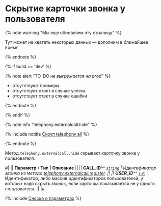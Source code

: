 # Скрытие карточки звонка у пользователя

{% note warning "Мы еще обновляем эту страницу" %}

Тут может не хватать некоторых данных — дополним в ближайшее время

{% endnote %}

{% if build == 'dev' %}

{% note alert "TO-DO _не выгружается на prod_" %}

- отсутствуют примеры
- отсутствует ответ в случае успеха
- отсутствует ответ в случае ошибки

{% endnote %}

{% endif %}

{% note info "telephony.externalcall.hide" %}

{% include notitle [Скоуп telephony all](./_includes/scope-telephony-all.md) %}

{% endnote %}

Метод `telephony.externalcall.hide` скрывает карточку звонка у пользователя.

#|
|| **Параметр** / **Тип** | **Описание** ||
|| **CALL_ID**^*^ 
[`string`](../data-types.md) | Идентификатор звонка из метода [telephony.externalcall.register](telephony-external-call-register.md). ||
|| **USER_ID**^*^ 
[`int`](../data-types.md) | Идентификатор, либо массив идентификаторов пользователей, у которых надо скрыть звонок, если карточка показывается не у одного пользователя. ||
|#

{% include [Сноска о параметрах](../../_includes/required.md) %}